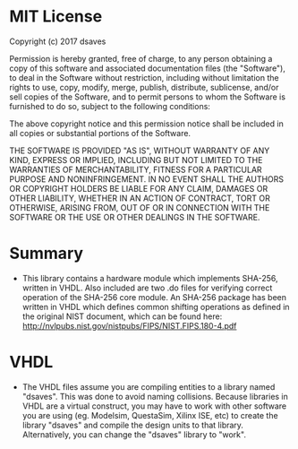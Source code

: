 # MIT License

Copyright (c) 2017 dsaves

Permission is hereby granted, free of charge, to any person obtaining a copy
of this software and associated documentation files (the "Software"), to deal
in the Software without restriction, including without limitation the rights
to use, copy, modify, merge, publish, distribute, sublicense, and/or sell
copies of the Software, and to permit persons to whom the Software is
furnished to do so, subject to the following conditions:

The above copyright notice and this permission notice shall be included in all
copies or substantial portions of the Software.

THE SOFTWARE IS PROVIDED "AS IS", WITHOUT WARRANTY OF ANY KIND, EXPRESS OR
IMPLIED, INCLUDING BUT NOT LIMITED TO THE WARRANTIES OF MERCHANTABILITY,
FITNESS FOR A PARTICULAR PURPOSE AND NONINFRINGEMENT. IN NO EVENT SHALL THE
AUTHORS OR COPYRIGHT HOLDERS BE LIABLE FOR ANY CLAIM, DAMAGES OR OTHER
LIABILITY, WHETHER IN AN ACTION OF CONTRACT, TORT OR OTHERWISE, ARISING FROM,
OUT OF OR IN CONNECTION WITH THE SOFTWARE OR THE USE OR OTHER DEALINGS IN THE
SOFTWARE.


# Summary
 - This library contains a hardware module which implements SHA-256, written in VHDL.  Also included are two .do files for verifying correct operation of the SHA-256 core module.  An SHA-256 package has been written in VHDL which defines common shifting operations as defined in the original NIST document, which can be found here:
 http://nvlpubs.nist.gov/nistpubs/FIPS/NIST.FIPS.180-4.pdf


# VHDL
 - The VHDL files assume you are compiling entities to a library named "dsaves".
 This was done to avoid naming collisions. Because libraries in VHDL are a virtual construct, you may have to work with other software you are using (eg. Modelsim, QuestaSim, Xilinx ISE, etc) to create the library "dsaves" and compile the design units to that library.  Alternatively, you can change the "dsaves" library to "work".
